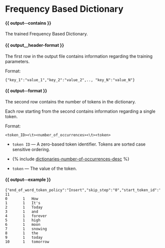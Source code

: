 # Frequency Based Dictionary

#### {{ output--contains }}
The trained Frequency Based Dictionary.
#### {{ output__header-format }}

The first row in the output file contains information regarding the training parameters.

Format:

```
{"key_1":"value_1","key_2":"value_2",.., "key_N":"value_N"}
```

#### {{ output--format }}

The second row contains the number of tokens in the dictionary.

Each row starting from the second contains information regarding a single token.

Format:
```
<token_ID><\t><number_of_occurrences><\t><token>
```

- `token ID` — A zero-based token identifier. Tokens are sorted case sensitive ordering.
    
- {% include [dictionaries-number-of-occurrences-desc](../_includes/work_src/reusage-tokenizer/number-of-occurrences-desc.md) %}
    
- `token` — The value of the token.
    

#### {{ output--example }}

```
{"end_of_word_token_policy":"Insert","skip_step":"0","start_token_id":"0","token_level_type":"Word","dictionary_format":"id_count_token","end_of_sentence_token_policy":"Skip","gram_order":"1"}
11
0       1	How
1       1	It's
2       1	Today
3       1	and
4       1	forever
5       1	high
6       1	moon
7       1	snowing
8       1	the
9       1	today
10      1	tomorrow
```

